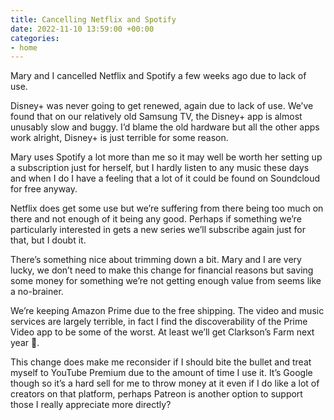 ```yaml
---
title: Cancelling Netflix and Spotify
date: 2022-11-10 13:59:00 +00:00
categories:
- home
---
```


Mary and I cancelled Netflix and Spotify a few weeks ago due to lack of use.

Disney+ was never going to get renewed, again due to lack of use. We’ve found that on our relatively old Samsung TV, the Disney+ app is almost unusably slow and buggy. I’d blame the old hardware but all the other apps work alright, Disney+ is just terrible for some reason.

Mary uses Spotify a lot more than me so it may well be worth her setting up a subscription just for herself, but I hardly listen to any music these days and when I do I have a feeling that a lot of it could be found on Soundcloud for free anyway.

Netflix does get some use but we’re suffering from there being too much on there and not enough of it being any good. Perhaps if something we’re particularly interested in gets a new series we’ll subscribe again just for that, but I doubt it.

There’s something nice about trimming down a bit. Mary and I are very lucky, we don’t need to make this change for financial reasons but saving some money for something we’re not getting enough value from seems like a no-brainer.

We’re keeping Amazon Prime due to the free shipping. The video and music services are largely terrible, in fact I find the discoverability of the Prime Video app to be some of the worst. At least we’ll get Clarkson’s Farm next year 🚜.

This change does make me reconsider if I should bite the bullet and treat myself to YouTube Premium due to the amount of time I use it. It’s Google though so it’s a hard sell for me to throw money at it even if I do like a lot of creators on that platform, perhaps Patreon is another option to support those I really appreciate more directly?